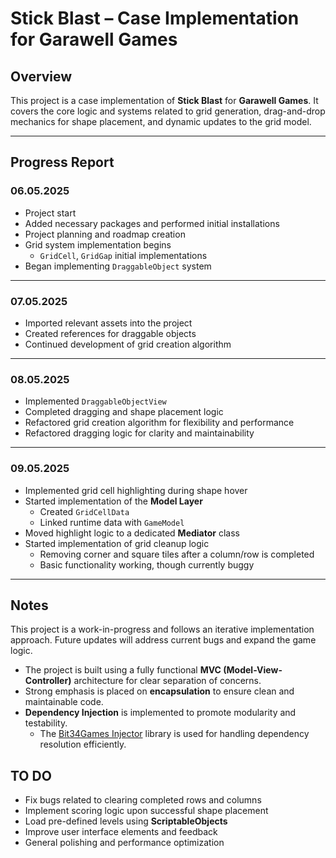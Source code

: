 # Stick Blast – Case Implementation for Garawell Games

## Overview
This project is a case implementation of **Stick Blast** for **Garawell Games**. It covers the core logic and systems related to grid generation, drag-and-drop mechanics for shape placement, and dynamic updates to the grid model.

---

## Progress Report

### 06.05.2025
- Project start
- Added necessary packages and performed initial installations
- Project planning and roadmap creation
- Grid system implementation begins
  - `GridCell`, `GridGap` initial implementations
- Began implementing `DraggableObject` system

---

### 07.05.2025
- Imported relevant assets into the project
- Created references for draggable objects
- Continued development of grid creation algorithm

---

### 08.05.2025
- Implemented `DraggableObjectView`
- Completed dragging and shape placement logic
- Refactored grid creation algorithm for flexibility and performance
- Refactored dragging logic for clarity and maintainability

---

### 09.05.2025
- Implemented grid cell highlighting during shape hover
- Started implementation of the **Model Layer**
  - Created `GridCellData`
  - Linked runtime data with `GameModel`
- Moved highlight logic to a dedicated **Mediator** class
- Started implementation of grid cleanup logic
  - Removing corner and square tiles after a column/row is completed
  - Basic functionality working, though currently buggy

---

## Notes
This project is a work-in-progress and follows an iterative implementation approach. Future updates will address current bugs and expand the game logic.

- The project is built using a fully functional **MVC (Model-View-Controller)** architecture for clear separation of concerns.
- Strong emphasis is placed on **encapsulation** to ensure clean and maintainable code.
- **Dependency Injection** is implemented to promote modularity and testability.
  - The [Bit34Games Injector](https://github.com/bit34games/injector) library is used for handling dependency resolution efficiently.

## TO DO

- Fix bugs related to clearing completed rows and columns
- Implement scoring logic upon successful shape placement
- Load pre-defined levels using **ScriptableObjects**
- Improve user interface elements and feedback
- General polishing and performance optimization
